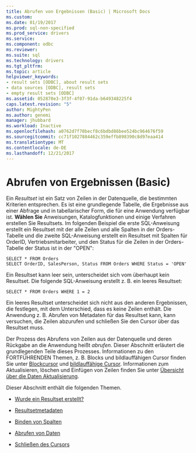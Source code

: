 ```yaml
---
title: Abrufen von Ergebnissen (Basic) | Microsoft Docs
ms.custom: 
ms.date: 01/19/2017
ms.prod: sql-non-specified
ms.prod_service: drivers
ms.service: 
ms.component: odbc
ms.reviewer: 
ms.suite: sql
ms.technology: drivers
ms.tgt_pltfrm: 
ms.topic: article
helpviewer_keywords:
- result sets [ODBC], about result sets
- data sources [ODBC], result sets
- empty result sets [ODBC]
ms.assetid: 052870e3-3f3f-4f07-91da-b649348225f4
caps.latest.revision: "5"
author: MightyPen
ms.author: genemi
manager: jhubbard
ms.workload: Inactive
ms.openlocfilehash: a0762d7f70becf8c6bdbd86bee524bc964676f59
ms.sourcegitcommit: cc71f1027884462c359effb898390c8d97eaa414
ms.translationtype: MT
ms.contentlocale: de-DE
ms.lasthandoff: 12/21/2017
---
```

# <a name="retrieving-results-basic"></a>Abrufen von Ergebnissen (Basic)
Ein *Resultset* ist ein Satz von Zeilen in der Datenquelle, die bestimmten Kriterien entsprechen. Es ist eine grundlegende Tabelle, die Ergebnisse aus einer Abfrage und in tabellarischer Form, die für eine Anwendung verfügbar ist. **Wählen Sie** Anweisungen, Katalogfunktionen und einige Verfahren erstellen Sie Resultsets. Im folgenden Beispiel die erste SQL-Anweisung erstellt ein Resultset mit der alle Zeilen und alle Spalten in der Orders-Tabelle und die zweite SQL-Anweisung erstellt ein Resultset mit Spalten für OrderID, Vertriebsmitarbeiter, und den Status für die Zeilen in der Orders-Tabelle der Status ist in der "OPEN":  
  
```  
SELECT * FROM Orders  
SELECT OrderID, SalesPerson, Status FROM Orders WHERE Status = 'OPEN'  
```  
  
 Ein Resultset kann leer sein, unterscheidet sich vom überhaupt kein Resultset. Die folgende SQL-Anweisung erstellt z. B. ein leeres Resultset:  
  
```  
SELECT * FROM Orders WHERE 1 = 2  
```  
  
 Ein leeres Resultset unterscheidet sich nicht aus den anderen Ergebnissen, die festlegen, mit dem Unterschied, dass es keine Zeilen enthält. Die Anwendung z. B. Abrufen von Metadaten für das Resultset kann, kann versuchen, die Zeilen abzurufen und schließen Sie den Cursor über das Resultset muss.  
  
 Der Prozess des Abrufens von Zeilen aus der Datenquelle und deren Rückgabe an die Anwendung heißt *abrufen*. Dieser Abschnitt erläutert die grundlegenden Teile dieses Prozesses. Informationen zu den FORTFÜHRENDEN Themen, z. B. Blocks und bildlauffähigen Cursor finden Sie unter [Blockcursor](../../../odbc/reference/develop-app/block-cursors.md) und [bildlauffähige Cursor](../../../odbc/reference/develop-app/scrollable-cursors.md). Informationen zum Aktualisieren, löschen und Einfügen von Zeilen finden Sie unter [Übersicht über die Daten Aktualisierung](../../../odbc/reference/develop-app/updating-data-overview.md).  
  
 Dieser Abschnitt enthält die folgenden Themen.  
  
-   [Wurde ein Resultset erstellt?](../../../odbc/reference/develop-app/was-a-result-set-created.md)  
  
-   [Resultsetmetadaten](../../../odbc/reference/develop-app/result-set-metadata.md)  
  
-   [Binden von Spalten](../../../odbc/reference/develop-app/binding-columns.md)  
  
-   [Abrufen von Daten](../../../odbc/reference/develop-app/fetching-data.md)  
  
-   [Schließen des Cursors](../../../odbc/reference/develop-app/closing-the-cursor.md)
